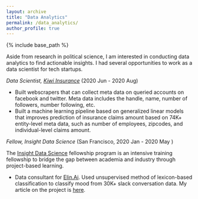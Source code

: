 ```yaml
---
layout: archive
title: "Data Analytics"
permalink: /data_analytics/
author_profile: true
---
```


{% include base_path %}

Aside from research in political science, I am interested in conducting data analytics to find actionable insights. I had several opportunities to work as a data scientist for tech startups.

*Data Scientist, [Kiwi Insurance](https://www.kiwiinsure.co/)* (2020 Jun - 2020 Aug)
- Built webscrapers that can collect meta data on queried accounts on facebook and twitter. Meta data includes the handle, name, number of followers, number following, etc.
- Built a machine learning pipeline based on generalized linear models that improves prediction of insurance claims amount based on 74K+ entity-level meta data, such as number of employees, zipcodes, and individual-level claims amount.

*Fellow, Insight Data Science* (San Francisco, 2020 Jan - 2020 May )

The [Insight Data Science](https://insightfellows.com/data-science) fellowship program is an intensive training fellowship to bridge the gap between academia and industry through project-based learning.

- Data consultant for [Elin.Ai](https://elin.ai/). Used unsupervised method of lexicon-based classification to classify mood from 30K+ slack conversation data. My article on the project is [here](https://ehsong.github.io/files/medium.html).
